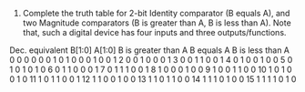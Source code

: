 1. Complete the truth table for 2-bit Identity comparator (B equals A), and two Magnitude comparators (B is greater than A, B is less than A). Note that, such a digital device has four inputs and three outputs/functions.

Dec. equivalent	B[1:0]	A[1:0]	B is greater than A	B equals A	B is less than A
0	0 0	0 0	0	1	0
1	0 0	0 1	0	0	1
2	0 0	1 0	0	0	1
3	0 0	1 1	0	0	1
4	0 1	0 0	1	0	0
5	0 1	0 1	0	1	0
6	0 1	1 0	0	0	1
7	0 1	1 1	0	0	1
8	1 0	0 0	1	0	0
9	1 0	0 1	1	0	0
10	1 0	1 0	0	1	0
11	1 0	1 1	0	0	1
12	1 1	0 0	1	0	0
13	1 1	0 1	1	0	0
14	1 1	1 0	1	0	0
15	1 1	1 1	0	1	0